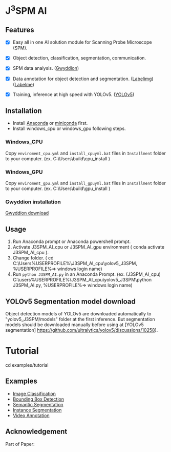 # J<sup>3</sup>SPM AI

## Features

- [x] Easy all in one AI solution module for Scanning Probe Microscope (SPM).
- [x] Object detection, classification, segmentation, communication.
- [x] SPM data analysis. ([Gwyddion](https://gwyddion.net))
- [x] Data annotation for object detection and segmentation. ([Labelimg](https://github.com/HumanSignal/labelImg)) ([Labelme](https://github.com/labelmeai/labelme))
- [x] Training, inference at high speed with YOLOv5. ([YOLOv5](https://github.com/ultralytics/yolov5))


## Installation

- Install [Anaconda](https://www.anaconda.com/download/success) or [miniconda](https://www.anaconda.com/download/success) first.
- Install windows_cpu or windows_gpu following steps.

### Windows_CPU

Copy `enviroment_cpu.yml` and `install_cpuyml.bat` files in `Installment` folder to your computer. (ex. C:\Users\build\cpu_install )


### Windows_GPU

Copy `enviroment_gpu.yml` and `install_gpuyml.bat` files in `Installment` folder to your computer. (ex. C:\Users\build\gpu_install )


### Gwyddion installation

[Gwyddion download](http://gwyddion.net/download.php)

## Usage
1. Run Anaconda prompt or Anaconda powershell prompt.
2. Activate J3SPM_AI_cpu or J3SPM_AI_gpu environment ( conda activate J3SPM_AI_cpu ).
3. Change folder. ( cd C:\Users\%USERPROFILE%\J3SPM_AI_cpu\yolov5_J3SPM,   %USERPROFILE%=> windows login name)
4. Run `python J3SPM_AI.py` in an Anaconda Prompt.
  (ex. (J3SPM_AI_cpu) C:\users\%USERPROFILE%\J3SPM_AI_cpu\yolov5_J3SPM\python J3SPM_AI.py,   %USERPROFILE%=> windows login name)

## YOLOv5 Segmentation model download 
Object detection models of YOLOv5 are downloaded automatically to "yolov5_J3SPM/models" folder at the first inference.
But segmentation models should be downloaded manually before using at [YOLOv5 segmentation] https://github.com/ultralytics/yolov5/discussions/10258).

# Tutorial 
cd examples/tutorial

## Examples

* [Image Classification](examples/classification)
* [Bounding Box Detection](examples/bbox_detection)
* [Semantic Segmentation](examples/semantic_segmentation)
* [Instance Segmentation](examples/instance_segmentation)
* [Video Annotation](examples/video_annotation)

## Acknowledgement

Part of Paper: 
